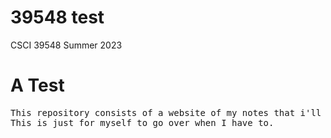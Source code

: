 # 39548 test
CSCI 39548 Summer 2023
 <!DOCTYPE html>
<html>
<body>

<h1>A Test</h1>
<pre>
This repository consists of a website of my notes that i'll update as time goes by for this semester. 
This is just for myself to go over when I have to. 
</pre>
</body>
</html> 
